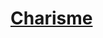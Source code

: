 ﻿---
!LinkItem
Link: abilities_charisma_hd.md
NameLink: <!--NameLink-->[Charisme](hd_abilities_charisma.md)<!--/NameLink-->
Id: abilities_hd.md#charisme
ParentLink: abilities_hd.md#utiliser-les-caractéristiques
Name: Charisme
ParentName: Utiliser les caractéristiques
Attributes: {}
AttributesDictionary: >+
  {}

---




# [Charisme](hd_abilities_charisma.md)



